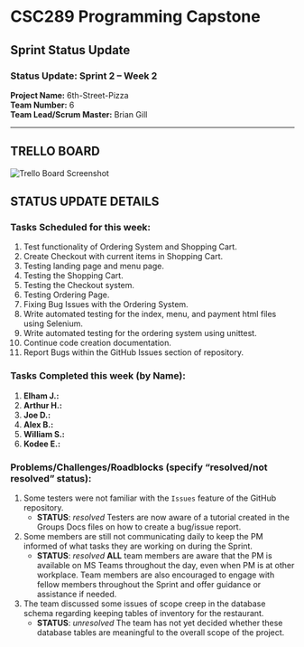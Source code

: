 # CSC289 Programming Capstone
## Sprint Status Update

### Status Update: Sprint 2 – Week 2

**Project Name:** 6th-Street-Pizza  
**Team Number:** 6   
**Team Lead/Scrum Master:** Brian Gill  

---

## TRELLO BOARD
![Trello Board Screenshot]()

## STATUS UPDATE DETAILS

### Tasks Scheduled for this week:
1. Test functionality of Ordering System and Shopping Cart.
2. Create Checkout with current items in Shopping Cart.
3. Testing landing page and menu page.
4. Testing the Shopping Cart.
5. Testing the Checkout system.
6. Testing Ordering Page.
7. Fixing Bug Issues with the Ordering System.
8. Write automated testing for the index, menu, and payment html files using Selenium.
9. Write automated testing for the ordering system using unittest.
10. Continue code creation documentation.
11. Report Bugs within the GitHub Issues section of repository.

### Tasks Completed this week (by Name):
1. **Elham J.:** 
2. **Arthur H.:** 
3. **Joe D.:** 
4. **Alex B.:** 
5. **William S.:** 
6. **Kodee E.:** 
   
### Problems/Challenges/Roadblocks (specify “resolved/not resolved” status):
1. Some testers were not familiar with the `Issues` feature of the GitHub repository.
   + **STATUS**: *resolved* Testers are now aware of a tutorial created in the Groups Docs files on how to create a bug/issue report.
2. Some members are still not communicating daily to keep the PM informed of what tasks they are working on during the Sprint.
   + **STATUS**: *resolved* **ALL** team members are aware that the PM is available on MS Teams throughout the day, even when PM is at other workplace.  Team members are also encouraged to engage with fellow members throughout the Sprint and offer guidance or assistance if needed.
3. The team discussed some issues of scope creep in the database schema regarding keeping tables of inventory for the restaurant.
   + **STATUS**: *unresolved* The team has not yet decided whether these database tables are meaningful to the overall scope of the project.
